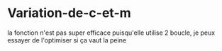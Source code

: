 # Variation-de-c-et-m

la fonction n'est pas super efficace puisqu'elle utilise 2 boucle, je peux essayer de l'optimiser si ça vaut la peine
